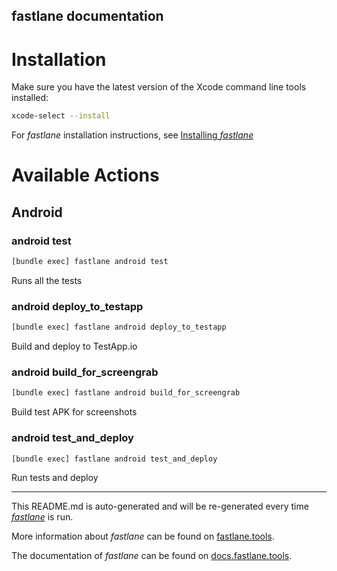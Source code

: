fastlane documentation
----

# Installation

Make sure you have the latest version of the Xcode command line tools installed:

```sh
xcode-select --install
```

For _fastlane_ installation instructions, see [Installing _fastlane_](https://docs.fastlane.tools/#installing-fastlane)

# Available Actions

## Android

### android test

```sh
[bundle exec] fastlane android test
```

Runs all the tests

### android deploy_to_testapp

```sh
[bundle exec] fastlane android deploy_to_testapp
```

Build and deploy to TestApp.io

### android build_for_screengrab

```sh
[bundle exec] fastlane android build_for_screengrab
```

Build test APK for screenshots

### android test_and_deploy

```sh
[bundle exec] fastlane android test_and_deploy
```

Run tests and deploy

----

This README.md is auto-generated and will be re-generated every time [_fastlane_](https://fastlane.tools) is run.

More information about _fastlane_ can be found on [fastlane.tools](https://fastlane.tools).

The documentation of _fastlane_ can be found on [docs.fastlane.tools](https://docs.fastlane.tools).
